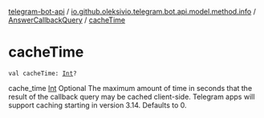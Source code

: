 [telegram-bot-api](../../index.md) / [io.github.oleksivio.telegram.bot.api.model.method.info](../index.md) / [AnswerCallbackQuery](index.md) / [cacheTime](./cache-time.md)

# cacheTime

`val cacheTime: `[`Int`](https://kotlinlang.org/api/latest/jvm/stdlib/kotlin/-int/index.html)`?`

cache_time [Int](https://kotlinlang.org/api/latest/jvm/stdlib/kotlin/-int/index.html) Optional The maximum amount of time in seconds that the result of the
callback query may be cached client-side. Telegram apps will support caching starting in
version 3.14. Defaults to 0.

